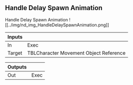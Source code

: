 ## Handle Delay Spawn Animation
Handle Delay Spawn Animation
![[../img/nd_img_HandleDelaySpawnAnimation.png]]

|Inputs||
|--|--|
| In | Exec |
| Target | TBLCharacter Movement Object Reference |

|Outputs||
|--|--|
| Out | Exec |
